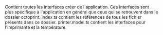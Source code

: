 Contient toutes les interfaces créer de l'application. Ces interfaces sont plus spécifique à l'application en général que ceux qui se retrouvent dans le dossier octoprint.
index.ts contient les références de tous les fichier présents dans ce dossier.
printer.model.ts contient les interfaces pour l'imprimante et la température.
